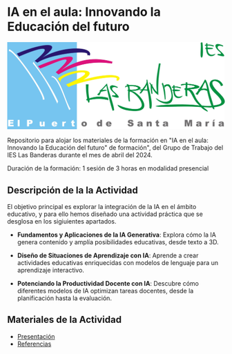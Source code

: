 # IA en el aula: Innovando la Educación del futuro

<p align="center">
  <img src="assets/logoIES.jpeg" alt="Cover IA en el aula">
</p>

Repositorio para alojar los materiales  de la formación en "IA en el aula: Innovando la Educación del futuro" de formación", del Grupo de Trabajo del IES Las Banderas durante el mes de abril del 2024.

Duración de la formación: 1 sesión de 3 horas en modalidad presencial

## Descripción de la la Actividad

El objetivo principal es explorar la integración de la IA en el ámbito educativo, y para ello hemos diseñado una actividad práctica que se desglosa en los sigiuientes apartados.

- **Fundamentos y Aplicaciones de la IA Generativa**: Explora cómo la IA genera contenido y amplía posibilidades educativas, desde texto a 3D.

- **Diseño de Situaciones de Aprendizaje con IA**: Aprende a crear actividades educativas enriquecidas con modelos de lenguaje para un aprendizaje interactivo.

- **Potenciando la Productividad Docente con IA**: Descubre cómo diferentes modelos de IA optimizan tareas docentes, desde la planificación hasta la evaluación.


## Materiales de la Actividad

* [Presentación](https://0xmrivas.github.io/formacion-profesorado-IA-IES-las-banderas/slides/)
* [Referencias](https://0xmrivas.github.io/formacion-profesorado-IA-IES-las-banderas/referencias/)
